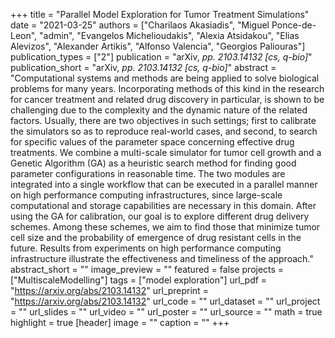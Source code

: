 +++
title = "Parallel Model Exploration for Tumor Treatment Simulations"
date = "2021-03-25"
authors = ["Charilaos Akasiadis", "Miguel Ponce-de-Leon", "admin", "Evangelos Michelioudakis", "Alexia Atsidakou", "Elias Alevizos", "Alexander Artikis", "Alfonso Valencia", "Georgios Paliouras"]
publication_types = ["2"]
publication = "arXiv, _pp. 2103.14132 [cs, q-bio]_"
publication_short = "arXiv, _pp. 2103.14132 [cs, q-bio]_"
abstract = "Computational systems and methods are being applied to solve biological problems for many years. Incorporating methods of this kind in the research for cancer treatment and related drug discovery in particular, is shown to be challenging due to the complexity and the dynamic nature of the related factors. Usually, there are two objectives in such settings; first to calibrate the simulators so as to reproduce real-world cases, and second, to search for specific values of the parameter space concerning effective drug treatments. We combine a multi-scale simulator for tumor cell growth and a Genetic Algorithm (GA) as a heuristic search method for finding good parameter configurations in reasonable time. The two modules are integrated into a single workflow that can be executed in a parallel manner on high performance computing infrastructures, since large-scale computational and storage capabilities are necessary in this domain. After using the GA for calibration, our goal is to explore different drug delivery schemes. Among these schemes, we aim to find those that minimize tumor cell size and the probability of emergence of drug resistant cells in the future. Results from experiments on high performance computing infrastructure illustrate the effectiveness and timeliness of the approach."
abstract_short = ""
image_preview = ""
featured = false
projects = ["MultiscaleModelling"]
tags = ["model exploration"]
url_pdf = "https://arxiv.org/abs/2103.14132"
url_preprint = "https://arxiv.org/abs/2103.14132"
url_code = ""
url_dataset = ""
url_project = ""
url_slides = ""
url_video = ""
url_poster = ""
url_source = ""
math = true
highlight = true
[header]
image = ""
caption = ""
+++
